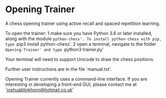 # Opening Trainer
A chess opening trainer using active recall and spaced repetition learning.

To open the trainer:
  1 	make sure you have Python 3.6 or later installed, along with the module `python-chess'. To install python-chess with pip, type `pip3 install python-chess'.
  2	open a terminal, navigate to the folder `Opening-Trainer' and type `python3 trainer.py'

Your terminal will need to support Unicode to draw the chess positions.

Further user instructions are in the file `manual.txt'.

Opening Trainer currently uses a command-line interface. If you are interesting in developing a front-end GUI, please contact me at `joshuablinkhorn@hotmail.co.uk'